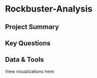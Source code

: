 # Rockbuster-Analysis
## Project Summary
## Key Questions
## Data & Tools
View visualizations here:
